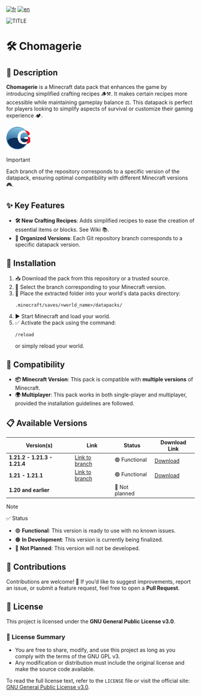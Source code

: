 [![fr](https://img.shields.io/badge/lang-fr-blue.svg)](https://github.com/mal0andre/chomagerie/blob/main/README.md)
[![en](https://img.shields.io/badge/lang-en-blue.svg)](https://github.com/mal0andre/chomagerie/blob/main/README-en.md)

![TITLE](https://golriver.fr/assets/img/chomagerie_title.png)

# 🛠️ Chomagerie

## 📖 Description

**Chomagerie** is a Minecraft data pack that enhances the game by introducing simplified crafting recipes 🪵⚒️. It makes
certain recipes more accessible while maintaining gameplay balance ⚖️. This datapack is perfect for players looking to
simplify aspects of survival or customize their gaming experience 🏕️.

![Pack Icon](https://github.com/mal0andre/chomagerie/blob/1.21/pack.png?raw=true)

> [!IMPORTANT]  
> Each branch of the repository corresponds to a specific version of the datapack, ensuring optimal compatibility with
> different Minecraft versions 🎮.

## ✨ Key Features

- **🛠️ New Crafting Recipes**: Adds simplified recipes to ease the creation of essential items or blocks. See Wiki 📚.
- **🌿 Organized Versions**: Each Git repository branch corresponds to a specific datapack version.

## 🚀 Installation

1. 📥 Download the pack from this repository or a trusted source.
2. 🔄 Select the branch corresponding to your Minecraft version.
3. 📂 Place the extracted folder into your world's data packs directory:
   ```
   .minecraft/saves/<world_name>/datapacks/  
   ```  
4. ▶️ Start Minecraft and load your world.
5. ✅ Activate the pack using the command:
   ```  
   /reload  
   ```  
   or simply reload your world.

## 🧩 Compatibility

- **📦 Minecraft Version**: This pack is compatible with **multiple versions** of Minecraft.
- **🌍 Multiplayer**: This pack works in both single-player and multiplayer, provided the installation guidelines are
  followed.

## 📋 Available Versions

| Version(s)                   | Link                                                                   | Status         | Download Link                                                            |
|------------------------------|------------------------------------------------------------------------|----------------|--------------------------------------------------------------------------|
| **1.21.2 - 1.21.3 - 1.21.4** | [Link to branch](https://github.com/mal0andre/chomagerie/tree/1.21.2+) | 🟢 Functional  | [Download](https://github.com/mal0andre/chomagerie/releases/tag/1.21.2+) |
| **1.21 - 1.21.1**            | [Link to branch](https://github.com/mal0andre/chomagerie/tree/1.21+)   | 🟢 Functional  | [Download](https://github.com/mal0andre/chomagerie/releases/tag/1.21+)   |
| **1.20 and earlier**         |                                                                        | 🔴 Not planned |                                                                          |

> [!NOTE]  
> ✅ Status
> - 🟢 **Functional**: This version is ready to use with no known issues.
> - 🟠 **In Development**: This version is currently being finalized.
> - 🔴 **Not Planned**: This version will not be developed.

## 🤝 Contributions

Contributions are welcome! 🎉 If you’d like to suggest improvements, report an issue, or submit a feature request, feel
free to open a **Pull Request**.

## 📜 License

This project is licensed under the **GNU General Public License v3.0**.

### 🔎 License Summary

- You are free to share, modify, and use this project as long as you comply with the terms of the GNU GPL v3.
- Any modification or distribution must include the original license and make the source code available.

To read the full license text, refer to the `LICENSE` file or visit the official
site: [GNU General Public License v3.0](https://www.gnu.org/licenses/gpl-3.0.en.html).  
